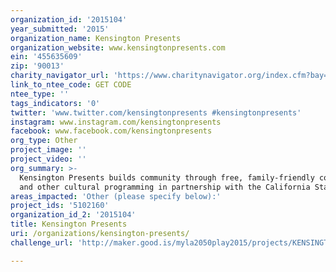 ```yaml
---
organization_id: '2015104'
year_submitted: '2015'
organization_name: Kensington Presents
organization_website: www.kensingtonpresents.com
ein: '455635609'
zip: '90013'
charity_navigator_url: 'https://www.charitynavigator.org/index.cfm?bay=search.profile&ein=455635609'
link_to_ntee_code: GET CODE
ntee_type: ''
tags_indicators: '0'
twitter: 'www.twitter.com/kensingtonpresents #kensingtonpresents'
instagram: www.instagram.com/kensingtonpresents
facebook: www.facebook.com/kensingtonpresents
org_type: Other
project_image: ''
project_video: ''
org_summary: >-
  Kensington Presents builds community through free, family-friendly concerts
  and other cultural programming in partnership with the California State Parks.
areas_impacted: 'Other (please specify below):'
project_ids: '5102160'
organization_id_2: '2015104'
title: Kensington Presents
uri: /organizations/kensington-presents/
challenge_url: 'http://maker.good.is/myla2050play2015/projects/KENSINGTONPRESENTS.html'

---
```

